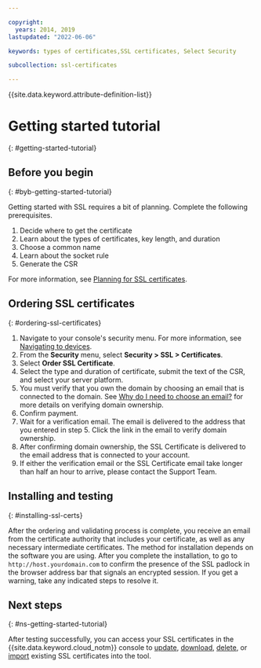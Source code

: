 ```yaml
---

copyright:
  years: 2014, 2019
lastupdated: "2022-06-06"

keywords: types of certificates,SSL certificates, Select Security

subcollection: ssl-certificates

---
```


{{site.data.keyword.attribute-definition-list}}

# Getting started tutorial
{: #getting-started-tutorial}

## Before you begin
{: #byb-getting-started-tutorial}

Getting started with SSL requires a bit of planning. Complete the following prerequisites.

1. Decide where to get the certificate
2. Learn about the types of certificates, key length, and duration
3. Choose a common name
4. Learn about the socket rule
5. Generate the CSR

For more information, see [Planning for SSL certificates](/docs/infrastructure/ssl-certificates?topic=ssl-certificates-planning-for-ssl#planning-for-ssl).

## Ordering SSL certificates
{: #ordering-ssl-certificates}

1. Navigate to your console's security menu. For more information, see [Navigating to devices](/docs/infrastructure/ssl-certificates?topic=virtual-servers-navigating-devices).
2. From the **Security** menu, select **Security > SSL > Certificates**.
3. Select **Order SSL Certificate**.
4. Select the type and duration of certificate, submit the text of the CSR, and select your server platform. 
5. You must verify that you own the domain by choosing an email that is connected to the domain. See [Why do I need to choose an email?](/docs/ssl-certificates?topic=ssl-certificates-faqs-ssl-certificates#faq-ssl-cert-4) for more details on verifying domain ownership. 
6. Confirm payment. 
7. Wait for a verification email. The email is delivered to the address that you entered in step 5. Click the link in the email to verify domain ownership. 
8. After confirming domain ownership, the SSL Certificate is delivered to the email address that is connected to your account. 
9. If either the verification email or the SSL Certificate email take longer than half an hour to arrive, please contact the Support Team. 

## Installing and testing
{: #installing-ssl-certs}

After the ordering and validating process is complete, you receive an email from the certificate authority that includes your certificate, as well as any necessary intermediate certificates. The method for installation depends on the software you are using. After you complete the installation, to go to `http://host.yourdomain.com` to confirm the presence of the SSL padlock in the browser address bar that signals an encrypted session. If you get a warning, take any indicated steps to resolve it.

## Next steps
{: #ns-getting-started-tutorial}

After testing successfully, you can access your SSL certificates in the {{site.data.keyword.cloud_notm}} console to [update](/docs/infrastructure/ssl-certificates?topic=ssl-certificates-viewing-and-updating-ssl-certificates#viewing-and-updating-ssl-certificates), [download](/docs/infrastructure/ssl-certificates?topic=ssl-certificates-downloading-ssl-certificate-details#downloading-ssl-certificate-details), [delete](/docs/infrastructure/ssl-certificates?topic=ssl-certificates-deleting-ssl-certificates#deleting-ssl-certificates), or [import](/docs/infrastructure/ssl-certificates?topic=ssl-certificates-importing-ssl-certificates#importing-ssl-certificates) existing SSL certificates into the tool.
